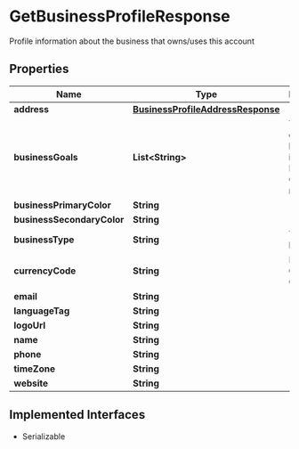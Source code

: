

# GetBusinessProfileResponse

Profile information about the business that owns/uses this account

## Properties

| Name | Type | Description | Notes |
|------------ | ------------- | ------------- | -------------|
|**address** | [**BusinessProfileAddressResponse**](BusinessProfileAddressResponse.md) |  |  [optional] |
|**businessGoals** | **List&lt;String&gt;** | The goals of this business, ie. Grow Business, Convert more leads |  [optional] |
|**businessPrimaryColor** | **String** |  |  [optional] |
|**businessSecondaryColor** | **String** |  |  [optional] |
|**businessType** | **String** | The type of business |  [optional] |
|**currencyCode** | **String** | ISO 4217 Currency Code |  [optional] |
|**email** | **String** |  |  [optional] |
|**languageTag** | **String** |  |  [optional] |
|**logoUrl** | **String** |  |  [optional] |
|**name** | **String** |  |  [optional] |
|**phone** | **String** |  |  [optional] |
|**timeZone** | **String** |  |  [optional] |
|**website** | **String** |  |  [optional] |


## Implemented Interfaces

* Serializable

